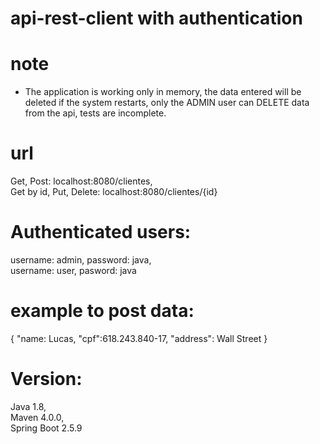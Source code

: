 # api-rest-client with authentication

# note
- The application is working only in memory, the data entered will be deleted if the system restarts, only the ADMIN user can DELETE data from the api, tests are incomplete.

# url
 Get, Post: localhost:8080/clientes,   
 Get by id, Put, Delete: localhost:8080/clientes/{id}

# Authenticated users:

 username: admin, password: java,    
 username: user, pasword: java

# example to post data:

{
	"name: Lucas,
	"cpf":618.243.840-17,
	"address": Wall Street
}

# Version:
  Java 1.8,   
  Maven 4.0.0,   
  Spring Boot 2.5.9


